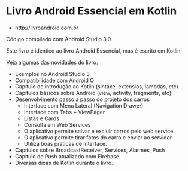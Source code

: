 # Livro Android Essencial em Kotlin

* http://livroandroid.com.br

Código compilado com Android Studio 3.0

Este livro é identico ao livro Android Essencial, mas é escrito em Kotlin:

Veja algumas das novidades do livro:

- Exemplos no Android Studio 3
- Compatibilidade com Android O
- Capítulo de introdução ao Kotlin (sintaxe, extensios, lambdas, etc)
- Capítulos básicos sobre Android (view, activity, fragments, etc)
- Desenvolvimento passo a passo do projeto dos carros
    - Interface com Menu Lateral (Navigation Drawer)
    - Interface com Tabs + ViewPager
    - Listas e Cards
    - Consulta em Web Services
    - O aplicativo permite salvar e excluir carros pelo web service
    - O aplicativo permite tirar fotos do carro e enviar ao servidor
    - Utiliza boas práticas de interface.
- Capítulos sobre BroadcastReceiver, Services, Alarmes, Push
- Capítulo de Push atualizado com Firebase.
- Diversas dicas de Kotlin durante o livro.